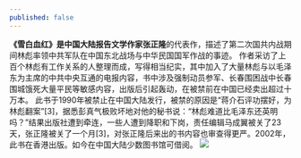 ```yaml
---
published: false
---
```

**《雪白血红》**是中国大陆报告文学作家**张正隆**的代表作，描述了第二次国共内战期间林彪率领中共军队在中国东北战场与中华民国国军作战的事迹。
作者采访了上百个林彪有工作关系的人整理而成，写得相当纪实，其中加入了大量林彪与以毛泽东为主席的中共中央互通的电报内容，书中涉及强制动员参军、长春围困战中长春围城饿死大量平民等敏感内容，出版后引起轰动，在被禁前在中国已经卖出超过十万本。
此书于1990年被禁止在中国大陆发行，被禁的原因是“蒋介石评功摆好，为林彪翻案”[3]，据悉彭真气极败坏地对他的秘书说：“林彪难道比毛泽东还英明吗？”结果出版社遭到牵连，一些人遭到降职和下岗，责任编辑马成翼被关了23天，张正隆被关了一个月[3]，对张正隆后来出的书内容也审查得更严。2002年，此书在香港出版。如今在中国大陆少数图书馆可借阅。
![](https://github.com/DS-Reading/DS-Reading.github.io/blob/master/img/%E9%9B%AA%E7%99%BD%E9%9B%AA%E7%BA%A2.JPG?raw=true)